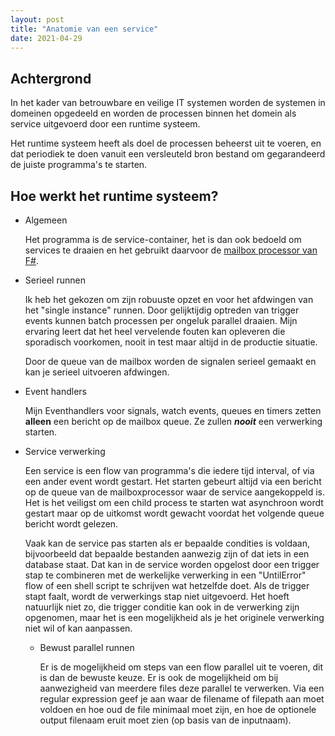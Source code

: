 ```yaml
---
layout: post
title: "Anatomie van een service"
date: 2021-04-29
---
```


## Achtergrond

  In het kader van betrouwbare en veilige IT systemen worden de systemen in domeinen opgedeeld en worden de processen binnen het domein als service uitgevoerd door een runtime systeem.

  Het runtime systeem heeft als doel de processen beheerst uit te voeren, en dat periodiek te doen vanuit een versleuteld bron bestand om gegarandeerd de juiste programma's te starten.

## Hoe werkt het runtime systeem?

  * Algemeen

    Het programma is de service-container, het is dan ook bedoeld om services te draaien en het gebruikt daarvoor de [mailbox processor van F#](https://fsharpforfunandprofit.com/posts/concurrency-actor-model/).

  * Serieel runnen

    Ik heb het gekozen om zijn robuuste opzet en voor het afdwingen van het "single instance" runnen. Door gelijktijdig optreden van trigger events kunnen batch processen per ongeluk parallel draaien. Mijn ervaring leert dat het heel vervelende fouten kan opleveren die sporadisch voorkomen, nooit in test maar altijd in de productie situatie.

    Door de queue van de mailbox worden de signalen serieel gemaakt en kan je serieel uitvoeren afdwingen.

  * Event handlers
    
    Mijn Eventhandlers voor signals, watch events, queues en timers zetten **alleen** een bericht op de mailbox queue. Ze zullen **_nooit_** een verwerking starten.


  * Service verwerking

    Een service is een flow van programma's die iedere tijd interval, of via een ander event wordt gestart. Het starten gebeurt altijd via een bericht op de queue van de mailboxprocessor waar de service aangekoppeld is. Het is het veiligst om een child process te starten wat asynchroon wordt gestart maar op de uitkomst wordt gewacht voordat het volgende queue bericht wordt gelezen. 

    Vaak kan de service pas starten als er bepaalde condities is voldaan, bijvoorbeeld dat bepaalde bestanden aanwezig zijn of dat iets in een database staat. Dat kan in de service worden opgelost door een trigger stap te combineren met de werkelijke verwerking in een "UntilError" flow of een shell script te schrijven wat hetzelfde doet. Als de trigger stapt faalt, wordt de verwerkings stap niet uitgevoerd. Het hoeft natuurlijk niet zo, die trigger conditie kan ook in de verwerking zijn opgenomen, maar het is een mogelijkheid als je het originele verwerking niet wil of kan aanpassen.

    * Bewust parallel runnen
      
      Er is de mogelijkheid om steps van een flow parallel uit te voeren, dit is dan de bewuste keuze. Er is ook de mogelijkheid om bij aanwezigheid van meerdere files deze parallel te verwerken. Via een regular expression geef je aan waar de filename of filepath aan moet voldoen en hoe oud de file minimaal moet zijn, en hoe de optionele output filenaam eruit moet zien (op basis van de inputnaam).

     
    


